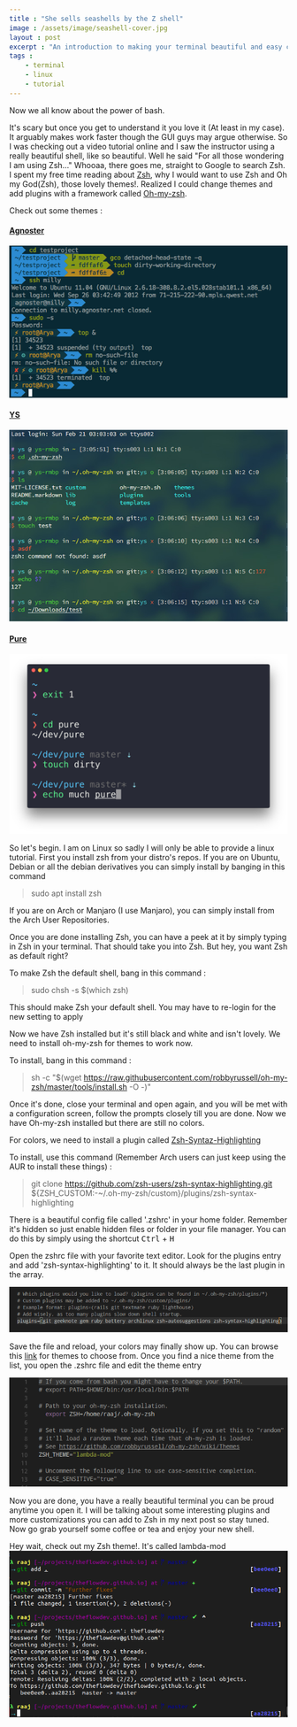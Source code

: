 ```yaml
---
title : "She sells seashells by the Z shell"
image : /assets/image/seashell-cover.jpg
layout : post
excerpt : "An introduction to making your terminal beautiful and easy cos well, we use the terminal a lot"
tags : 
    - terminal
    - linux 
    - tutorial
---
```

Now we all know about the power of bash. 

It's scary but once you get to understand it you love it (At least in my case). It arguably makes work faster though the GUI guys may argue otherwise. So I was checking out a video tutorial online and I saw the instructor using a really beautiful shell, like so beautiful. Well he said "For all those wondering I am using Zsh..."
Whooaa, there goes me, straight to Google to search Zsh. I spent my free time reading about [Zsh](https://en.wikipedia.org/wiki/Z_shell), why I would want to use Zsh and Oh my God(Zsh), those lovely themes!. Realized I could change themes and add plugins with a framework called [Oh-my-zsh](https://ohmyz.sh/). 

Check out some themes : 

#### [Agnoster](https://github.com/agnoster/agnoster-zsh-theme)
![Agnoster](/assets/image/agnoster-zsh.png)

#### [YS](http://blog.ysmood.org/my-ys-terminal-theme/)
![YS](/assets/image/ys-zsh.png)

#### [Pure](https://github.com/sindresorhus/pure)
![Pure](/assets/image/pure-zsh.png)

So let's begin. I am on Linux so sadly I will only be able to provide a linux tutorial.
First you install zsh from your distro's repos. If you are on Ubuntu, Debian or all the debian derivatives you can simply install by banging in this command

> sudo apt install zsh

If you are on Arch or Manjaro (I use Manjaro), you can simply install from the Arch User Repositories.

Once you are done installing Zsh, you can have a peek at it by simply typing in Zsh in your terminal. That should take you into Zsh. But hey, you want Zsh as default right? 

To make Zsh the default shell, bang in this command : 

>sudo chsh -s $(which zsh)

This should make Zsh your default shell. You may have to re-login for the new setting to apply

Now we have Zsh installed but it's still black and white and isn't lovely. We need to install oh-my-zsh for themes to work now.

To install, bang in this command : 

>sh -c "$(wget https://raw.githubusercontent.com/robbyrussell/oh-my-zsh/master/tools/install.sh -O -)"

Once it's done, close your terminal and open again, and you will be met with a configuration screen, follow the prompts closely till you are done. Now we have Oh-my-zsh installed but there are still no colors.

For colors, we need to install a plugin called [Zsh-Syntaz-Highlighting](https://github.com/zsh-users/zsh-syntax-highlighting/)

To install, use this command (Remember Arch users can just keep using the AUR to install these things) : 

> git clone https://github.com/zsh-users/zsh-syntax-highlighting.git ${ZSH_CUSTOM:-~/.oh-my-zsh/custom}/plugins/zsh-syntax-highlighting

There is a beautiful config file called '.zshrc' in your home folder. Remember it's hidden so just enable hidden files or folder in your file manager. You can do this by simply using the shortcut <kbd>Ctrl</kbd> + <kbd>H</kbd>

Open the zshrc file with your favorite text editor. Look for the plugins entry and add 'zsh-syntax-highlighting' to it. It should always be the last plugin in the array.

![zsh-syntax-highlighting](/assets/image/zshrc-plugins.png)

Save the file and reload, your colors may finally show up. 
You can browse this [link](https://github.com/robbyrussell/oh-my-zsh/wiki/themes) for themes to choose from. Once you find a nice theme from the list, you open the .zshrc file and edit the theme entry

![zshrc](/assets/image/zshrc.png)

Now you are done, you have a really beautiful terminal you can be proud anytime you open it. I will be talking about some interesting plugins and more customizations you can add to Zsh in my next post so stay tuned. Now go grab yourself some coffee or tea and enjoy your new shell.

Hey wait, check out my Zsh theme!. It's called lambda-mod
![zsh-hero](/assets/image/zsh-hero.png)
 





